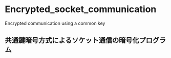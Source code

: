 # Encrypted_socket_communication
Encrypted communication using a common key
## 共通鍵暗号方式によるソケット通信の暗号化プログラム
